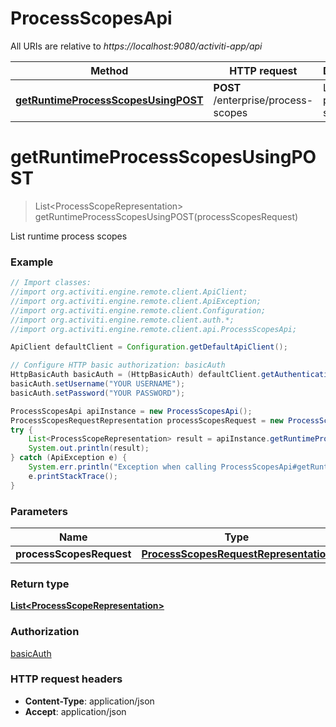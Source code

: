 # ProcessScopesApi

All URIs are relative to *https://localhost:9080/activiti-app/api*

Method | HTTP request | Description
------------- | ------------- | -------------
[**getRuntimeProcessScopesUsingPOST**](ProcessScopesApi.md#getRuntimeProcessScopesUsingPOST) | **POST** /enterprise/process-scopes | List runtime process scopes


<a name="getRuntimeProcessScopesUsingPOST"></a>
# **getRuntimeProcessScopesUsingPOST**
> List&lt;ProcessScopeRepresentation&gt; getRuntimeProcessScopesUsingPOST(processScopesRequest)

List runtime process scopes

### Example
```java
// Import classes:
//import org.activiti.engine.remote.client.ApiClient;
//import org.activiti.engine.remote.client.ApiException;
//import org.activiti.engine.remote.client.Configuration;
//import org.activiti.engine.remote.client.auth.*;
//import org.activiti.engine.remote.client.api.ProcessScopesApi;

ApiClient defaultClient = Configuration.getDefaultApiClient();

// Configure HTTP basic authorization: basicAuth
HttpBasicAuth basicAuth = (HttpBasicAuth) defaultClient.getAuthentication("basicAuth");
basicAuth.setUsername("YOUR USERNAME");
basicAuth.setPassword("YOUR PASSWORD");

ProcessScopesApi apiInstance = new ProcessScopesApi();
ProcessScopesRequestRepresentation processScopesRequest = new ProcessScopesRequestRepresentation(); // ProcessScopesRequestRepresentation | processScopesRequest
try {
    List<ProcessScopeRepresentation> result = apiInstance.getRuntimeProcessScopesUsingPOST(processScopesRequest);
    System.out.println(result);
} catch (ApiException e) {
    System.err.println("Exception when calling ProcessScopesApi#getRuntimeProcessScopesUsingPOST");
    e.printStackTrace();
}
```

### Parameters

Name | Type | Description  | Notes
------------- | ------------- | ------------- | -------------
 **processScopesRequest** | [**ProcessScopesRequestRepresentation**](ProcessScopesRequestRepresentation.md)| processScopesRequest |

### Return type

[**List&lt;ProcessScopeRepresentation&gt;**](ProcessScopeRepresentation.md)

### Authorization

[basicAuth](../README.md#basicAuth)

### HTTP request headers

 - **Content-Type**: application/json
 - **Accept**: application/json

